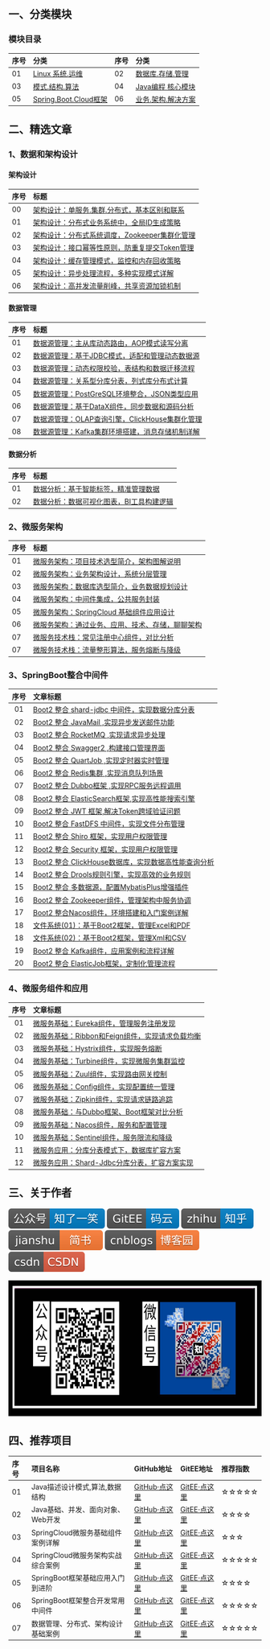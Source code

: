 
## 一、分类模块

### 模块目录

|序号| 分类|序号| 分类|
|:---|:---|:---|:---|
|01 |[Linux 系统.运维](https://github.com/cicadasmile/blog-article-catalog/blob/master/article-catalog/01-linux.md)|02|[数据库.存储.管理](https://github.com/cicadasmile/blog-article-catalog/blob/master/article-catalog/02-database.md)|
|03 |[模式.结构.算法](https://github.com/cicadasmile/blog-article-catalog/blob/master/article-catalog/03-basic.md)|04|[Java编程 核心模块](https://github.com/cicadasmile/blog-article-catalog/blob/master/article-catalog/04-javabase.md)|
|05 |[Spring.Boot.Cloud框架](https://github.com/cicadasmile/blog-article-catalog/blob/master/article-catalog/05-spring.md)|06|[业务.架构.解决方案](https://github.com/cicadasmile/blog-article-catalog/blob/master/article-catalog/06-frame.md)|

## 二、精选文章

### 1、数据和架构设计

#### 架构设计

|序号| 标题|
|:---|:---|
|00 | [架构设计：单服务.集群.分布式，基本区别和联系](https://mp.weixin.qq.com/s/NGxI3rC-6mWMDnrClaOR3Q)|
|01 | [架构设计：分布式业务系统中，全局ID生成策略](https://mp.weixin.qq.com/s/1TKAwr99rKEHSxqXFixEhQ)|
|02 | [架构设计：分布式系统调度，Zookeeper集群化管理](https://mp.weixin.qq.com/s/Yr4A95poVjlFsQ-Q0dF7hA)|
|03 | [架构设计：接口幂等性原则，防重复提交Token管理](https://mp.weixin.qq.com/s/o9sxN6GwxdNYTKZvRexwjg)|
|04 | [架构设计：缓存管理模式，监控和内存回收策略](https://mp.weixin.qq.com/s/jBu-OZ69DbXfmdIf5VC7kQ)|
|05 | [架构设计：异步处理流程，多种实现模式详解](https://mp.weixin.qq.com/s/RQm1vPJak0rCGW8dll4oAA)|
|06 | [架构设计：高并发流量削峰，共享资源加锁机制](https://mp.weixin.qq.com/s/T13aak6us7ZF36qooQ-YPQ)|

#### 数据管理

|序号| 标题|
|:---|:---|
|01 | [数据源管理：主从库动态路由，AOP模式读写分离](https://mp.weixin.qq.com/s/FlRwouBgqEJEDLqffo_z6A)|
|02 | [数据源管理：基于JDBC模式，适配和管理动态数据源](https://mp.weixin.qq.com/s/_mOvZp0-LMEvcBpLuI2p7w)|
|03 | [数据源管理：动态权限校验，表结构和数据迁移流程](https://mp.weixin.qq.com/s/Acrff9vopDj67jH17f9FUg)|
|04 | [数据源管理：关系型分库分表，列式库分布式计算](https://mp.weixin.qq.com/s/Ej39uHHgJIeyDmxDVJGvMQ)|
|05 | [数据源管理：PostGreSQL环境整合，JSON类型应用](https://mp.weixin.qq.com/s/GqFJCoWiEtgG-LXY3Cb54w)|
|06 | [数据源管理：基于DataX组件，同步数据和源码分析](https://mp.weixin.qq.com/s/FZz-0Q5d1ZLi4nLE2uIchQ)|
|07 | [数据源管理：OLAP查询引擎，ClickHouse集群化管理](https://mp.weixin.qq.com/s/8D9XfWlVUSusoPgsbRFuiw)|
|08 | [数据源管理：Kafka集群环境搭建，消息存储机制详解](https://mp.weixin.qq.com/s/ygVFjtpbk4cNdl3VI7DHpQ)|

#### 数据分析

|序号| 标题|
|:---|:---|
|01 | [数据分析：基于智能标签，精准管理数据](https://mp.weixin.qq.com/s/Tg_AirB-ewWym6MOhRkwjw)|
|02 | [数据分析：数据可视化图表，BI工具构建逻辑](https://mp.weixin.qq.com/s/W86TbvYD_i9h23ZSNeh1Ag)|

### 2、微服务架构

|序号| 标题|
|:---|:---|
|01 | [微服务架构：项目技术选型简介，架构图解说明](https://mp.weixin.qq.com/s/kxbNXupDxcuISm-vW9nhyA)|
|02 | [微服务架构：业务架构设计，系统分层管理](https://mp.weixin.qq.com/s/sx_BSfA5zMJ9FaPAApS3Aw)|
|03 | [微服务架构：数据库选型简介，业务数据规划设计](https://mp.weixin.qq.com/s/hdS2IB0kx-ehBsEWed75xg)|
|04 | [微服务架构：中间件集成，公共服务封装](https://mp.weixin.qq.com/s/5yR5czRHu4EARw5MvnyxcQ)|
|05 | [微服务架构：SpringCloud 基础组件应用设计](https://mp.weixin.qq.com/s/ddyXWTtN2zMnWJZ-T8H8_w)|
|06 | [微服务架构：通过业务、应用、技术、存储，聊聊架构](https://mp.weixin.qq.com/s/mzOK_JOb_i_G1cqy0YAvYw)|
|07 | [微服务技术栈：常见注册中心组件，对比分析](https://mp.weixin.qq.com/s/yBrIZFXe6q7tfRrJC_FUQA)|
|07 | [微服务技术栈：流量整形算法，服务熔断与降级](https://mp.weixin.qq.com/s/ocYnPQl-KQ-QPRHnTki7zg)|

### 3、SpringBoot整合中间件

|序号|文章标题|
|:---:|:---|
|01|[Boot2 整合 shard-jdbc 中间件，实现数据分库分表](https://mp.weixin.qq.com/s/XNFjOyzUfeR6zMrlvNPB8g)|
|02|[Boot2 整合 JavaMail ,实现异步发送邮件功能](https://mp.weixin.qq.com/s/hadAFqK-w394K4XPWplANw)|
|03|[Boot2 整合 RocketMQ ,实现请求异步处理](https://mp.weixin.qq.com/s/uF29K8gzv7qHYk-K2pQkpQ)|
|04|[Boot2 整合 Swagger2 ,构建接口管理界面](https://mp.weixin.qq.com/s/ztmmC3bKlSfUl5Ec3qUPOQ)|
|05|[Boot2 整合 QuartJob ,实现定时器实时管理](https://mp.weixin.qq.com/s/CKf8JZEKx8HMidkYKRKo_w)|
|06|[Boot2 整合 Redis集群 ,实现消息队列场景](https://mp.weixin.qq.com/s/nU6hZY17cO7BF68YyI78Yw)|
|07|[Boot2 整合 Dubbo框架 ,实现RPC服务远程调用](https://mp.weixin.qq.com/s/uKvgLpASyJYC9mafO05Uvw)|
|08|[Boot2 整合 ElasticSearch框架,实现高性能搜索引擎](https://mp.weixin.qq.com/s/ZUj4qy7qHgmfYPTdimO-Hw)|
|09|[Boot2 整合 JWT 框架,解决Token跨域验证问题](https://mp.weixin.qq.com/s/CYvsho_kCwUndTuDkDOvOg)|
|10|[Boot2 整合 FastDFS 中间件，实现文件分布管理](https://mp.weixin.qq.com/s/c9DsOUF545oqD1Hft5DcQw)|
|11|[Boot2 整合 Shiro 框架，实现用户权限管理](https://mp.weixin.qq.com/s/3tyPcvfUzv6BI8KWkLZ53w)|
|12|[Boot2 整合 Security 框架，实现用户权限管理](https://mp.weixin.qq.com/s/7GYddhPSf3C7ZSEqF7OZKw)|
|13|[Boot2 整合 ClickHouse数据库，实现数据高性能查询分析](https://mp.weixin.qq.com/s/KoNVUAe1ttC9AX7JAMqfOA)|
|14|[Boot2 整合 Drools规则引擎，实现高效的业务规则](https://mp.weixin.qq.com/s/fBDv5N-5RxcuWMi6He3p4Q)|
|15|[Boot2 整合 多数据源，配置MybatisPlus增强插件](https://mp.weixin.qq.com/s/B738xzn848_YORt8qT-X5Q)|
|16|[Boot2 整合 Zookeeper组件，管理架构中服务协调](https://mp.weixin.qq.com/s/zjw-A7u-chGZhNgwuUsEPw)|
|17|[Boot2 整合Nacos组件，环境搭建和入门案例详解](https://mp.weixin.qq.com/s/jfkEtqFus8v_JXNrRSHYOA)|
|18|[文件系统(01)：基于Boot2框架，管理Excel和PDF](https://mp.weixin.qq.com/s/YQueOKCmAkVASHKtwz6pgw)|
|18|[文件系统(02)：基于Boot2框架，管理Xml和CSV](https://mp.weixin.qq.com/s/tIHykTG0ey1dwnTwzYwuig)|
|19|[Boot2 整合 Kafka组件，应用案例和流程详解](https://mp.weixin.qq.com/s/XP2LhioxBGk7z_vW1XN2nQ)|
|20|[Boot2 整合 ElasticJob框架，定制化管理流程](https://mp.weixin.qq.com/s/eFKq3zKksbwzHZ3d81HaZw)|

### 4、微服务组件和应用

|序号|文章标题|
|:---:|:---|
|01|[微服务基础：Eureka组件，管理服务注册发现](https://mp.weixin.qq.com/s/cbEnCOhgo-5wGFX-GAUQtg)|
|02|[微服务基础：Ribbon和Feign组件，实现请求负载均衡](https://mp.weixin.qq.com/s/yHCC-MwFtDda_y817CV2XA)|
|03|[微服务基础：Hystrix组件，实现服务熔断](https://mp.weixin.qq.com/s/pDrda8tBbNfReWVQrzal6w)|
|04|[微服务基础：Turbine组件，实现微服务集群监控](https://mp.weixin.qq.com/s/-PPL5jwe4OdoBq7kQwePKA)|
|05|[微服务基础：Zuul组件，实现路由网关控制](https://mp.weixin.qq.com/s/A7xiIp9EG62_1y-F23TATg)|
|06|[微服务基础：Config组件，实现配置统一管理](https://mp.weixin.qq.com/s/_WZ1r0Kas5yMMPfwZ4MRUw)|
|07|[微服务基础：Zipkin组件，实现请求链路追踪](https://mp.weixin.qq.com/s/p3p3Wi72rJngqMz4FSICBQ)|
|08|[微服务基础：与Dubbo框架、Boot框架对比分析](https://mp.weixin.qq.com/s/RC8F_D1J75XEv7oR7xdK5Q)|
|09|[微服务基础：Nacos组件，服务和配置管理](https://mp.weixin.qq.com/s/adwfdDGg9DQleYLECA8raQ)|
|10|[微服务基础：Sentinel组件，服务限流和降级](https://mp.weixin.qq.com/s/L_Q9PyPKngmCx-c94o0UmA)|
|11|[微服务应用：分库分表模式下，数据库扩容方案](https://mp.weixin.qq.com/s/yCRwHGUd7xzQeEhoXFeO-w)|
|12|[微服务应用：Shard-Jdbc分库分表，扩容方案实现](https://mp.weixin.qq.com/s/QHF4qFP0JUhmievlj3FQPQ)|

## 三、关于作者
<p align="left">
<img src="https://raw.githubusercontent.com/cicadasmile/blog-article-catalog/d9affbe553a2f8bb9df59e54eeac691b67969328/blog-image/gzhinfo.svg" alt="公众号">
<a href="https://gitee.com/cicadasmile"><img src="https://raw.githubusercontent.com/cicadasmile/blog-article-catalog/c17c866e6960b743e3c350be35bb76cf1fe5bf29/blog-image/gitee.svg" alt="码云"></a>
<a href="https://www.zhihu.com/people/cicadasmile/columns"><img src="https://raw.githubusercontent.com/cicadasmile/blog-article-catalog/1c25aa84f894b441e34ef86b6335c451bec32cae/blog-image/zhihu.svg" alt="知乎"></a>
<a href="https://www.jianshu.com/u/5a26c8e51f73"><img src="https://raw.githubusercontent.com/cicadasmile/blog-article-catalog/d9affbe553a2f8bb9df59e54eeac691b67969328/blog-image/jianshu.svg" alt="简书"></a>
<a href="https://www.cnblogs.com/cicada-smile/"><img src="https://raw.githubusercontent.com/cicadasmile/blog-article-catalog/d9affbe553a2f8bb9df59e54eeac691b67969328/blog-image/bky.svg" alt="博客园"></a>
<a href="https://blog.csdn.net/cicada_smile"><img src="https://raw.githubusercontent.com/cicadasmile/blog-article-catalog/d9affbe553a2f8bb9df59e54eeac691b67969328/blog-image/csdn.svg" alt="CSDN"></a>
</p>

<img width="700px" height="270px" src="https://raw.githubusercontent.com/cicadasmile/blog-article-catalog/master/blog-image/img-gz.jpg"/><br/>

## 四、推荐项目

|序号|项目名称|GitHub地址|GitEE地址|推荐指数|
|:---|:---|:---|:---|:---|
|01|Java描述设计模式,算法,数据结构|[GitHub·点这里](https://github.com/cicadasmile/model-arithmetic-parent)|[GitEE·点这里](https://gitee.com/cicadasmile/model-arithmetic-parent)|☆☆☆☆☆|
|02|Java基础、并发、面向对象、Web开发|[GitHub·点这里](https://github.com/cicadasmile/java-base-parent)|[GitEE·点这里](https://gitee.com/cicadasmile/java-base-parent)|☆☆☆☆|
|03|SpringCloud微服务基础组件案例详解|[GitHub·点这里](https://github.com/cicadasmile/spring-cloud-base)|[GitEE·点这里](https://gitee.com/cicadasmile/spring-cloud-base)|☆☆☆|
|04|SpringCloud微服务架构实战综合案例|[GitHub·点这里](https://github.com/cicadasmile/husky-spring-cloud)|[GitEE·点这里](https://gitee.com/cicadasmile/husky-spring-cloud)|☆☆☆☆☆|
|05|SpringBoot框架基础应用入门到进阶|[GitHub·点这里](https://github.com/cicadasmile/spring-boot-base)|[GitEE·点这里](https://gitee.com/cicadasmile/spring-boot-base)|☆☆☆☆|
|06|SpringBoot框架整合开发常用中间件|[GitHub·点这里](https://github.com/cicadasmile/middle-ware-parent)|[GitEE·点这里](https://gitee.com/cicadasmile/middle-ware-parent)|☆☆☆☆☆|
|07|数据管理、分布式、架构设计基础案例|[GitHub·点这里](https://github.com/cicadasmile/data-manage-parent)|[GitEE·点这里](https://gitee.com/cicadasmile/data-manage-parent)|☆☆☆☆☆|

